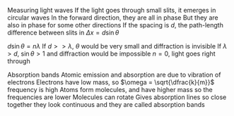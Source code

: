 Measuring light waves
	If the light goes through small slits, it emerges in circular waves
	In the forward direction, they are all in phase
	But they are also in phase for some other directions
	If the spacing is $d$, the path-length difference between slits in $\Delta x = d\sin\theta$

$d\sin\theta = n\lambda$
	If $d >> \lambda$, $\theta$ would be very small and diffraction is invisible
	If $\lambda > d$, $\sin\theta > 1$ and diffraction would be impossible
	$n = 0$, light goes right through

Absorption bands
	Atomic emission and absorption are due to vibration of electrons
		Electrons have low mass, so $\omega = \sqrt{\dfrac{k}{m}}$ frequency is high
		Atoms form molecules, and have higher mass so the frequencies are lower
		Molecules can rotate
			Gives absorption lines so close together they look continuous and they are called absorption bands

